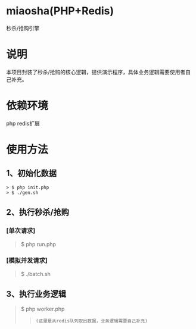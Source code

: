 # miaosha(PHP+Redis<watch>)
秒杀/抢购引擎

# 说明
本项目封装了秒杀/抢购的核心逻辑，提供演示程序，具体业务逻辑需要使用者自己补充。

# 依赖环境
php redis扩展

# 使用方法
## 1、初始化数据  
    > $ php init.php 
    > $ ./gen.sh 

## 2、执行秒杀/抢购 
### [单次请求] 
> $ php run.php 

### [模拟并发请求] 
> $ ./batch.sh 

## 3、执行业务逻辑   
> $ php worker.php 
>> `(这里是从redis队列取出数据，业务逻辑需要自己补充)` 
